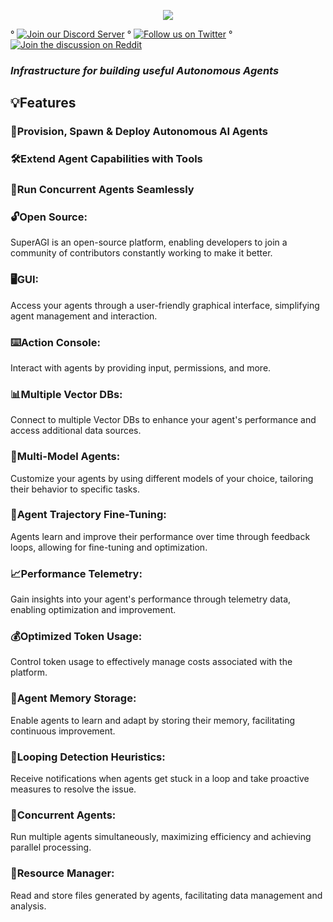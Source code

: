 <p align=center>
<a href="https://superagi.co"><img src=https://superagi.co/wp-content/uploads/2023/05/SuperAGI_icon.png></a>

° [![Join our Discord Server](https://img.shields.io/badge/Discord-SuperAGI-blueviolet?logo=discord&logoColor=white)](https://discord.gg/dXbRe5BHJC) °  [![Follow us on Twitter](https://img.shields.io/twitter/follow/_superAGI?label=_superAGI&style=social)](https://twitter.com/_superAGI) ° [![Join the discussion on Reddit](https://img.shields.io/reddit/subreddit-subscribers/Super_AGI?label=%2Fr/Super_AGI&style=social)](https://www.reddit.com/r/Super_AGI) 
</p>

### *Infrastructure for building useful Autonomous Agents*

## 💡Features

### 🚀**Provision, Spawn & Deploy Autonomous AI Agents**

### 🛠️**Extend Agent Capabilities with Tools**

### 🔄**Run Concurrent Agents Seamlessly**

### 🔓**Open Source:**
SuperAGI is an open-source platform, enabling developers to join a community of contributors constantly working to make it better.

### 🖥️**GUI:**
Access your agents through a user-friendly graphical interface, simplifying agent management and interaction.

### ⌨️**Action Console:**
Interact with agents by providing input, permissions, and more.

### 📊**Multiple Vector DBs:**
Connect to multiple Vector DBs to enhance your agent's performance and access additional data sources.

### 🤖**Multi-Model Agents:**
Customize your agents by using different models of your choice, tailoring their behavior to specific tasks.

### 🎯**Agent Trajectory Fine-Tuning:**
Agents learn and improve their performance over time through feedback loops, allowing for fine-tuning and optimization.

### 📈**Performance Telemetry:**
Gain insights into your agent's performance through telemetry data, enabling optimization and improvement.

### 💰**Optimized Token Usage:**
Control token usage to effectively manage costs associated with the platform.

### 🧠**Agent Memory Storage:**
Enable agents to learn and adapt by storing their memory, facilitating continuous improvement.

### 🔁**Looping Detection Heuristics:**
Receive notifications when agents get stuck in a loop and take proactive measures to resolve the issue.

### 🚀**Concurrent Agents:**
Run multiple agents simultaneously, maximizing efficiency and achieving parallel processing.

### 💾**Resource Manager:**
Read and store files generated by agents, facilitating data management and analysis.
